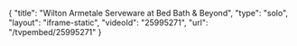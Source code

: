 {
    "title": "Wilton Armetale Serveware at Bed Bath & Beyond",
    "type": "solo",
    "layout": "iframe-static",
    "videoId": "25995271",
    "url": "\/tvpembed\/25995271"
}